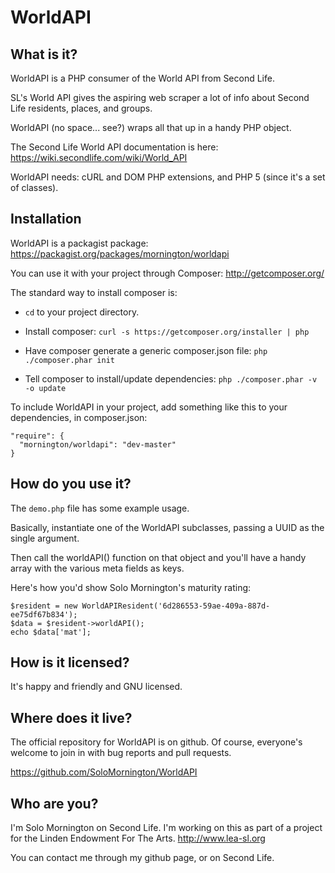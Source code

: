 WorldAPI
========

What is it?
-----------

WorldAPI is a PHP consumer of the World API from Second Life.

SL's World API gives the aspiring web scraper a lot of info about Second Life residents, places, and groups.

WorldAPI (no space... see?) wraps all that up in a handy PHP object.

The Second Life World API documentation is here: https://wiki.secondlife.com/wiki/World_API

WorldAPI needs: cURL and DOM PHP extensions, and PHP 5 (since it's a set of classes).

Installation
------------

WorldAPI is a packagist package: https://packagist.org/packages/mornington/worldapi

You can use it with your project through Composer: http://getcomposer.org/

The standard way to install composer is:

- `cd` to your project directory.

- Install composer: `curl -s https://getcomposer.org/installer | php`

- Have composer generate a generic composer.json file: `php ./composer.phar init`

- Tell composer to install/update dependencies: `php ./composer.phar -v -o update`

To include WorldAPI in your project, add something like this to your dependencies, in composer.json:

    "require": {
      "mornington/worldapi": "dev-master"
    }


How do you use it?
------------------

The `demo.php` file has some example usage.

Basically, instantiate one of the WorldAPI subclasses, passing a UUID as the single argument.

Then call the worldAPI() function on that object and you'll have a handy array with the various meta fields as keys.

Here's how you'd show Solo Mornington's maturity rating:

    $resident = new WorldAPIResident('6d286553-59ae-409a-887d-ee75df67b834');
    $data = $resident->worldAPI();
    echo $data['mat'];

How is it licensed?
-------------------

It's happy and friendly and GNU licensed.

Where does it live?
-------------------

The official repository for WorldAPI is on github. Of course, everyone's welcome to join in with bug reports and pull requests. 

https://github.com/SoloMornington/WorldAPI

Who are you?
------------

I'm Solo Mornington on Second Life. I'm working on this as part of a project for the Linden Endowment For The Arts. http://www.lea-sl.org

You can contact me through my github page, or on Second Life.

